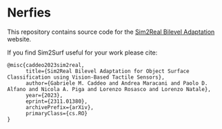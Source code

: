 # Nerfies

This repository contains source code for the [Sim2Real Bilevel Adaptation](https://gabrielecaddeo.github.io/sim2surf/) website.

If you find Sim2Surf useful for your work please cite:
```
@misc{caddeo2023sim2real,
      title={Sim2Real Bilevel Adaptation for Object Surface Classification using Vision-Based Tactile Sensors}, 
      author={Gabriele M. Caddeo and Andrea Maracani and Paolo D. Alfano and Nicola A. Piga and Lorenzo Rosasco and Lorenzo Natale},
      year={2023},
      eprint={2311.01380},
      archivePrefix={arXiv},
      primaryClass={cs.RO}
}
```

